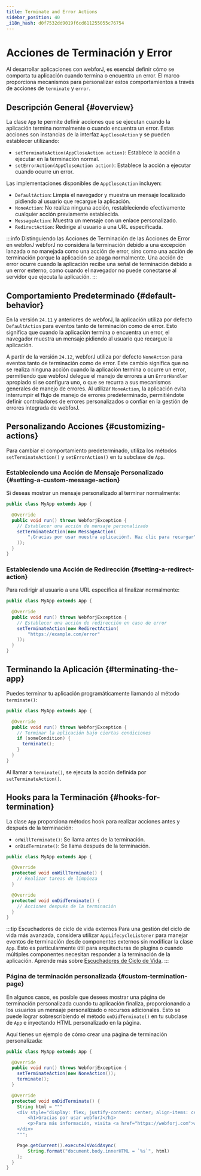 ```yaml
---
title: Terminate and Error Actions
sidebar_position: 40
_i18n_hash: d0f7532dd9019f6cd611255055c76754
---
```

<!-- vale off -->
# Acciones de Terminación y Error <DocChip chip='since' label='23.06' />
<!-- vale on -->

Al desarrollar aplicaciones con webforJ, es esencial definir cómo se comporta tu aplicación cuando termina o encuentra un error. El marco proporciona mecanismos para personalizar estos comportamientos a través de acciones de `terminate` y `error`.

## Descripción General {#overview}

La clase `App` te permite definir acciones que se ejecutan cuando la aplicación termina normalmente o cuando encuentra un error. Estas acciones son instancias de la interfaz `AppCloseAction` y se pueden establecer utilizando:

- `setTerminateAction(AppCloseAction action)`: Establece la acción a ejecutar en la terminación normal.
- `setErrorAction(AppCloseAction action)`: Establece la acción a ejecutar cuando ocurre un error.

Las implementaciones disponibles de `AppCloseAction` incluyen:

- `DefaultAction`: Limpia el navegador y muestra un mensaje localizado pidiendo al usuario que recargue la aplicación.
- `NoneAction`: No realiza ninguna acción, restableciendo efectivamente cualquier acción previamente establecida.
- `MessageAction`: Muestra un mensaje con un enlace personalizado.
- `RedirectAction`: Redirige al usuario a una URL especificada.

:::info Distinguiendo las Acciones de Terminación de las Acciones de Error en webforJ
webforJ no considera la terminación debido a una excepción lanzada o no manejada como una acción de error, sino como una acción de terminación porque la aplicación se apaga normalmente. Una acción de error ocurre cuando la aplicación recibe una señal de terminación debido a un error externo, como cuando el navegador no puede conectarse al servidor que ejecuta la aplicación.
:::

## Comportamiento Predeterminado {#default-behavior}

En la versión `24.11` y anteriores de webforJ, la aplicación utiliza por defecto `DefaultAction` para eventos tanto de terminación como de error. Esto significa que cuando la aplicación termina o encuentra un error, el navegador muestra un mensaje pidiendo al usuario que recargue la aplicación.

A partir de la versión `24.12`, webforJ utiliza por defecto `NoneAction` para eventos tanto de terminación como de error. Este cambio significa que no se realiza ninguna acción cuando la aplicación termina o ocurre un error, permitiendo que webforJ delegue el manejo de errores a un `ErrorHandler` apropiado si se configura uno, o que se recurra a sus mecanismos generales de manejo de errores. Al utilizar `NoneAction`, la aplicación evita interrumpir el flujo de manejo de errores predeterminado, permitiéndote definir controladores de errores personalizados o confiar en la gestión de errores integrada de webforJ.

## Personalizando Acciones {#customizing-actions}

Para cambiar el comportamiento predeterminado, utiliza los métodos `setTerminateAction()` y `setErrorAction()` en tu subclase de `App`.

### Estableciendo una Acción de Mensaje Personalizado {#setting-a-custom-message-action}

Si deseas mostrar un mensaje personalizado al terminar normalmente:

```java
public class MyApp extends App {

  @Override
  public void run() throws WebforjException {
    // Establecer una acción de mensaje personalizado
    setTerminateAction(new MessageAction(
        "¡Gracias por usar nuestra aplicación!. Haz clic para recargar"
    ));
  }
}
```

### Estableciendo una Acción de Redirección {#setting-a-redirect-action}

Para redirigir al usuario a una URL específica al finalizar normalmente:

```java
public class MyApp extends App {

  @Override
  public void run() throws WebforjException {
    // Establecer una acción de redirección en caso de error
    setTerminateAction(new RedirectAction(
        "https://example.com/error"
    ));
  }
}
```

## Terminando la Aplicación {#terminating-the-app}

Puedes terminar tu aplicación programáticamente llamando al método `terminate()`:

```java
public class MyApp extends App {

  @Override
  public void run() throws WebforjException {
    // Terminar la aplicación bajo ciertas condiciones
    if (someCondition) {
      terminate();
    }
  }
}
```

Al llamar a `terminate()`, se ejecuta la acción definida por `setTerminateAction()`.

## Hooks para la Terminación {#hooks-for-termination}

La clase `App` proporciona métodos hook para realizar acciones antes y después de la terminación:

- `onWillTerminate()`: Se llama antes de la terminación.
- `onDidTerminate()`: Se llama después de la terminación.

```java
public class MyApp extends App {

  @Override
  protected void onWillTerminate() {
    // Realizar tareas de limpieza
  }

  @Override
  protected void onDidTerminate() {
    // Acciones después de la terminación
  }
}
```

:::tip Escuchadores de ciclo de vida externos
Para una gestión del ciclo de vida más avanzada, considera utilizar `AppLifecycleListener` para manejar eventos de terminación desde componentes externos sin modificar la clase `App`. Esto es particularmente útil para arquitecturas de plugins o cuando múltiples componentes necesitan responder a la terminación de la aplicación. Aprende más sobre [Escuchadores de Ciclo de Vida](lifecycle-listeners.md).
:::

### Página de terminación personalizada {#custom-termination-page}

En algunos casos, es posible que desees mostrar una página de terminación personalizada cuando tu aplicación finaliza, proporcionando a los usuarios un mensaje personalizado o recursos adicionales. Esto se puede lograr sobrescribiendo el método `onDidTerminate()` en tu subclase de `App` e inyectando HTML personalizado en la página.

Aquí tienes un ejemplo de cómo crear una página de terminación personalizada:

```java
public class MyApp extends App {

  @Override
  public void run() throws WebforjException {
    setTerminateAction(new NoneAction());
    terminate();
  }

  @Override
  protected void onDidTerminate() {
    String html = """
    <div style="display: flex; justify-content: center; align-items: center; height: 100vh; flex-direction: column;">
        <h1>Gracias por usar webforJ</h1>
        <p>Para más información, visita <a href="https://webforj.com">webforj.com</a></p>
    </div>
    """;

    Page.getCurrent().executeJsVoidAsync(
        String.format("document.body.innerHTML = `%s`", html)
    );
  }
}
```
